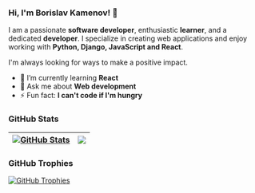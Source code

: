### Hi, I'm Borislav Kamenov! 👋

I am a passionate **software developer**, enthusiastic **learner**, and a dedicated **developer**. I specialize in creating web applications and enjoy working with **Python, Django, JavaScript and React**.

I'm always looking for ways to make a positive impact.

- 🌱 I’m currently learning **React**
- 💬 Ask me about **Web development**
- ⚡ Fun fact: **I can't code if I'm hungry**

### GitHub Stats

| <a href="#"><img align="center" src="https://github-readme-stats.vercel.app/api?username=bkamenow&show_icons=true&include_all_commits=true&hide_border=true" alt="GitHub Stats" /></a> | <a href="#"><img align="center" src="https://github-readme-stats.vercel.app/api/top-langs/?username=bkamenow&layout=compact&hide_border=true" /></a> |
| ------------- |------------------------------------------------------------------------------------------------------------------------------------------------------|

### GitHub Trophies

<a href="#"><img align="center" src="https://github-profile-trophy.vercel.app/?username=bkamenow&column=7" alt="GitHub Trophies" /></a>
